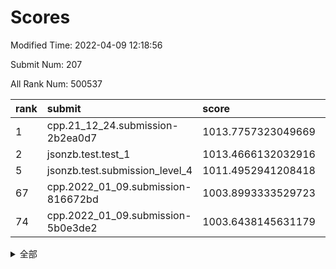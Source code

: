 # Scores

Modified Time: 2022-04-09 12:18:56

Submit Num: 207

All Rank Num: 500537

| rank |               submit               |       score        |       sigma        | pk_num |
| :--- | :--------------------------------- | :----------------- | :----------------- | :----- |
| 1    | cpp.21_12_24.submission-2b2ea0d7   | 1013.7757323049669 | 0.8045252685070595 | 9672   |
| 2    | jsonzb.test.test_1                 | 1013.4666132032916 | 0.8118861897472972 | 9675   |
| 5    | jsonzb.test.submission_level_4     | 1011.4952941208418 | 0.8026235814997392 | 9677   |
| 67   | cpp.2022_01_09.submission-816672bd | 1003.8993333529723 | 0.7158455433765122 | 9670   |
| 74   | cpp.2022_01_09.submission-5b0e3de2 | 1003.6438145631179 | 0.7161391176598949 | 9671   |


<details>
<summary>全部</summary>

| rank |                 submit                 |       score        |       sigma        | pk_num |
| :--- | :------------------------------------- | :----------------- | :----------------- | :----- |
| 1    | cpp.21_12_24.submission-2b2ea0d7       | 1013.7757323049669 | 0.8045252685070595 | 9672   |
| 2    | jsonzb.test.test_1                     | 1013.4666132032916 | 0.8118861897472972 | 9675   |
| 3    | gobigger.level_3.submission_level_3_26 | 1011.8629775652339 | 0.7817832178250831 | 9673   |
| 4    | gobigger.level_3.submission_level_3_27 | 1011.5938767780998 | 0.7812986229188873 | 9668   |
| 5    | jsonzb.test.submission_level_4         | 1011.4952941208418 | 0.8026235814997392 | 9677   |
| 6    | gobigger.level_3.submission_level_3_28 | 1011.1591550585655 | 0.765884995155483  | 9673   |
| 7    | gobigger.level_3.submission_level_3_13 | 1011.0871752412256 | 0.7539080096222266 | 9678   |
| 8    | gobigger.level_3.submission_level_3_12 | 1011.0000441522617 | 0.7692537873310211 | 9672   |
| 9    | gobigger.level_3.submission_level_3_25 | 1010.9058063846112 | 0.7842121421021394 | 9677   |
| 10   | gobigger.level_3.submission_level_3_7  | 1010.9023201423519 | 0.779335715418356  | 9670   |
| 11   | gobigger.level_3.submission_level_3_10 | 1010.7839251369263 | 0.7815233895123258 | 9674   |
| 12   | gobigger.level_3.submission_level_3_30 | 1010.7756073676959 | 0.7926660788409498 | 9668   |
| 13   | gobigger.level_3.submission_level_3_4  | 1010.7028308217975 | 0.7531176165800824 | 9669   |
| 14   | gobigger.level_3.submission_level_3_8  | 1010.6833788311334 | 0.7661911086869242 | 9675   |
| 15   | gobigger.level_3.submission_level_3_40 | 1010.680213233552  | 0.7786622662578561 | 9674   |
| 16   | gobigger.level_3.submission_level_3_20 | 1010.3961771241364 | 0.7474824040206579 | 9671   |
| 17   | gobigger.level_3.submission_level_3_44 | 1010.3662912225506 | 0.7724813000141332 | 9675   |
| 18   | gobigger.level_3.submission_level_3_29 | 1010.3440463681424 | 0.7577931961341834 | 9674   |
| 19   | gobigger.level_3.submission_level_3_34 | 1010.3353885884909 | 0.7775686193545405 | 9674   |
| 20   | gobigger.level_3.submission_level_3_46 | 1010.3306458224749 | 0.7400106273243069 | 9670   |
| 21   | gobigger.level_3.submission_level_3_23 | 1010.1740934477584 | 0.7381486187159353 | 9673   |
| 22   | gobigger.level_3.submission_level_3_18 | 1010.1682315573065 | 0.7616819149384872 | 9675   |
| 23   | gobigger.level_3.submission_level_3_22 | 1010.1021986861734 | 0.7700361558857021 | 9674   |
| 24   | gobigger.level_3.submission_level_3_0  | 1010.0541358450573 | 0.7372903225481243 | 9673   |
| 25   | gobigger.level_3.submission_level_3_47 | 1009.9857376452993 | 0.7574465416561372 | 9670   |
| 26   | gobigger.level_3.submission_level_3_17 | 1009.9752076738498 | 0.7713556389121685 | 9673   |
| 27   | gobigger.level_3.submission_level_3_48 | 1009.9493093057653 | 0.7571239698762561 | 9674   |
| 28   | gobigger.level_3.submission_level_3_45 | 1009.8620730251359 | 0.77354239216783   | 9671   |
| 29   | gobigger.level_3.submission_level_3_19 | 1009.8395128506716 | 0.7432884252461416 | 9670   |
| 30   | gobigger.level_3.submission_level_3_37 | 1009.8313706572648 | 0.7706874787415662 | 9674   |
| 31   | gobigger.level_3.submission_level_3_2  | 1009.8262180592085 | 0.778982432996371  | 9666   |
| 32   | gobigger.level_3.submission_level_3_31 | 1009.7987652019885 | 0.7808595836757648 | 9673   |
| 33   | gobigger.level_3.submission_level_3_41 | 1009.7944546745159 | 0.7593919594252352 | 9674   |
| 34   | gobigger.level_3.submission_level_3_36 | 1009.7722693078838 | 0.7566326393082303 | 9668   |
| 35   | gobigger.level_3.submission_level_3_38 | 1009.7089116403923 | 0.7623615720248634 | 9665   |
| 36   | gobigger.level_3.submission_level_3_35 | 1009.6962176903527 | 0.7415633258082286 | 9671   |
| 37   | gobigger.level_3.submission_level_3_6  | 1009.670413469338  | 0.7290973420357024 | 9679   |
| 38   | gobigger.level_3.submission_level_3_1  | 1009.5730282445495 | 0.7678815764173327 | 9673   |
| 39   | gobigger.level_3.submission_level_3_5  | 1009.5294708318958 | 0.7675353244192015 | 9674   |
| 40   | gobigger.level_3.submission_level_3_32 | 1009.5250600086865 | 0.7491368955821315 | 9672   |
| 41   | gobigger.level_3.submission_level_3_21 | 1009.4918260952475 | 0.763770812798134  | 9676   |
| 42   | gobigger.level_3.submission_level_3_49 | 1009.4284367552525 | 0.7925208420818504 | 9666   |
| 43   | gobigger.level_3.submission_level_3_15 | 1009.3686655549535 | 0.7544722751745752 | 9668   |
| 44   | gobigger.level_3.submission_level_3_16 | 1009.3630329554309 | 0.7515411134487314 | 9672   |
| 45   | gobigger.level_3.submission_level_3_3  | 1009.2848099265309 | 0.7626247427005161 | 9673   |
| 46   | gobigger.level_3.submission_level_3_11 | 1009.2722881578544 | 0.750665743049611  | 9674   |
| 47   | gobigger.level_3.submission_level_3_42 | 1008.7810053598188 | 0.7257167042267346 | 9671   |
| 48   | gobigger.level_3.submission_level_3_24 | 1008.7453193102968 | 0.7399107931140368 | 9670   |
| 49   | gobigger.level_3.submission_level_3_39 | 1008.7026555197948 | 0.7531392476160064 | 9672   |
| 50   | gobigger.level_3.submission_level_3_9  | 1008.6696273038463 | 0.7396110404916648 | 9673   |
| 51   | gobigger.level_3.submission_level_3_43 | 1008.5639101305725 | 0.7542104624356175 | 9666   |
| 52   | gobigger.level_3.submission_level_3_33 | 1008.5297326001464 | 0.7564841688426592 | 9670   |
| 53   | gobigger.level_3.submission_level_3_14 | 1008.3593287017812 | 0.7520706859418234 | 9676   |
| 54   | gobigger.level_1.submission_level_1_33 | 1005.1534076508784 | 0.714756269650537  | 9678   |
| 55   | gobigger.level_1.submission_level_1_21 | 1004.8705177571267 | 0.7147111044619794 | 9671   |
| 56   | gobigger.level_1.submission_level_1_0  | 1004.7470250798335 | 0.7256529906277177 | 9673   |
| 57   | gobigger.level_1.submission_level_1_40 | 1004.5992215010724 | 0.7217328734616849 | 9673   |
| 58   | gobigger.level_1.submission_level_1_25 | 1004.5126112914991 | 0.7166556006610307 | 9670   |
| 59   | gobigger.level_1.submission_level_1_20 | 1004.3482359483434 | 0.7033045343657082 | 9675   |
| 60   | gobigger.level_1.submission_level_1_35 | 1004.2144767291659 | 0.7192986993390912 | 9674   |
| 61   | gobigger.level_1.submission_level_1_23 | 1004.2134671908051 | 0.7148517798606197 | 9674   |
| 62   | gobigger.level_1.submission_level_1_49 | 1004.1835922912752 | 0.7138332301887287 | 9670   |
| 63   | gobigger.level_1.submission_level_1_47 | 1004.1807140695595 | 0.7140555566744137 | 9672   |
| 64   | gobigger.level_1.submission_level_1_10 | 1004.0279580143331 | 0.733895275421586  | 9670   |
| 65   | gobigger.level_1.submission_level_1_37 | 1003.9059760319401 | 0.7170024624712008 | 9670   |
| 66   | gobigger.level_1.submission_level_1_13 | 1003.9025642016962 | 0.7208760979337026 | 9671   |
| 67   | cpp.2022_01_09.submission-816672bd     | 1003.8993333529723 | 0.7158455433765122 | 9670   |
| 68   | gobigger.level_1.submission_level_1_46 | 1003.8734378415998 | 0.7201746863512799 | 9674   |
| 69   | gobigger.level_1.submission_level_1_28 | 1003.871289270905  | 0.7169830010637558 | 9670   |
| 70   | gobigger.level_1.submission_level_1_38 | 1003.8273289210068 | 0.7106104427048159 | 9671   |
| 71   | gobigger.level_1.submission_level_1_27 | 1003.7758058284932 | 0.7304791469992558 | 9672   |
| 72   | gobigger.level_1.submission_level_1_4  | 1003.7713766558705 | 0.7055267545641108 | 9671   |
| 73   | gobigger.level_1.submission_level_1_36 | 1003.6792363615367 | 0.7102497179008803 | 9673   |
| 74   | cpp.2022_01_09.submission-5b0e3de2     | 1003.6438145631179 | 0.7161391176598949 | 9671   |
| 75   | gobigger.level_1.submission_level_1_9  | 1003.6227122409039 | 0.7111213032354489 | 9673   |
| 76   | gobigger.level_1.submission_level_1_34 | 1003.5425972715818 | 0.7198424696168715 | 9675   |
| 77   | gobigger.level_1.submission_level_1_3  | 1003.5367281320405 | 0.7154913969330826 | 9672   |
| 78   | gobigger.level_1.submission_level_1_11 | 1003.5324333149065 | 0.7095538110317896 | 9671   |
| 79   | gobigger.level_1.submission_level_1_6  | 1003.4087082704746 | 0.7184228018045353 | 9669   |
| 80   | gobigger.level_1.submission_level_1_45 | 1003.397995471608  | 0.7200992834950602 | 9673   |
| 81   | gobigger.level_1.submission_level_1_8  | 1003.390716003595  | 0.7132822551335098 | 9668   |
| 82   | gobigger.level_1.submission_level_1_26 | 1003.3648104006384 | 0.7055347660053545 | 9670   |
| 83   | gobigger.level_1.submission_level_1_2  | 1003.2576571810391 | 0.7176457654221712 | 9671   |
| 84   | gobigger.level_1.submission_level_1_17 | 1003.2468410702608 | 0.7226861551568662 | 9670   |
| 85   | gobigger.level_1.submission_level_1_22 | 1003.2166120328075 | 0.7112716622524421 | 9670   |
| 86   | gobigger.level_1.submission_level_1_31 | 1002.982643652327  | 0.7193635030020274 | 9670   |
| 87   | gobigger.level_1.submission_level_1_43 | 1002.9782052331045 | 0.7090759255893023 | 9673   |
| 88   | gobigger.level_1.submission_level_1_7  | 1002.9107751435381 | 0.7119262181289089 | 9671   |
| 89   | gobigger.level_1.submission_level_1_18 | 1002.8881516533789 | 0.7140856784683457 | 9676   |
| 90   | gobigger.level_1.submission_level_1_15 | 1002.80863506784   | 0.7133569619166745 | 9678   |
| 91   | gobigger.level_1.submission_level_1_32 | 1002.7857256857521 | 0.7207550192650893 | 9668   |
| 92   | gobigger.level_1.submission_level_1_30 | 1002.781732701608  | 0.7060608682866665 | 9669   |
| 93   | gobigger.level_1.submission_level_1_48 | 1002.773702433467  | 0.7116793276633225 | 9673   |
| 94   | gobigger.level_1.submission_level_1_41 | 1002.770715290112  | 0.7126324549272683 | 9668   |
| 95   | gobigger.level_1.submission_level_1_14 | 1002.6079594697109 | 0.716849166285991  | 9671   |
| 96   | gobigger.level_1.submission_level_1_12 | 1002.5767141385752 | 0.704665380629066  | 9675   |
| 97   | gobigger.level_1.submission_level_1_42 | 1002.5530536776837 | 0.7076705971471716 | 9669   |
| 98   | gobigger.level_1.submission_level_1_5  | 1002.5266619578631 | 0.7150161914119522 | 9676   |
| 99   | gobigger.level_1.submission_level_1_29 | 1002.5063719612199 | 0.7208284536694038 | 9677   |
| 100  | gobigger.level_1.submission_level_1_19 | 1002.4772854830444 | 0.717224510967916  | 9677   |
| 101  | gobigger.level_1.submission_level_1_16 | 1001.9743753325959 | 0.7161520690176946 | 9670   |
| 102  | gobigger.level_1.submission_level_1_1  | 1001.8896812574714 | 0.7175945898441626 | 9677   |
| 103  | gobigger.level_1.submission_level_1_24 | 1001.8252635130399 | 0.7038082191066648 | 9669   |
| 104  | gobigger.level_1.submission_level_1_39 | 1001.3157498144869 | 0.7085232708965433 | 9674   |
| 105  | gobigger.level_1.submission_level_1_44 | 1000.8630313290818 | 0.7050008662382843 | 9671   |
| 106  | gobigger.random.submission_random_9    | 997.5093628757068  | 0.7120041563398369 | 9667   |
| 107  | gobigger.random.submission_random_36   | 997.1859106954561  | 0.7130904036299227 | 9670   |
| 108  | gobigger.random.submission_random_17   | 997.1774321235342  | 0.7135746650839695 | 9671   |
| 109  | gobigger.random.submission_random_43   | 997.1550089867628  | 0.7065283224840077 | 9674   |
| 110  | gobigger.random.submission_random_13   | 997.12719952413    | 0.6995733054478808 | 9669   |
| 111  | gobigger.random.submission_random_30   | 996.9351243285835  | 0.7091427843074587 | 9669   |
| 112  | gobigger.random.submission_random_32   | 996.8567228979551  | 0.705662379834843  | 9675   |
| 113  | gobigger.random.submission_random_25   | 996.8022404600108  | 0.7013604316274761 | 9677   |
| 114  | gobigger.random.submission_random_39   | 996.7857822548987  | 0.7036095305652514 | 9674   |
| 115  | gobigger.random.submission_random_49   | 996.7805882821602  | 0.7089117908403507 | 9669   |
| 116  | gobigger.random.submission_random_1    | 996.7510240248823  | 0.7197608895215918 | 9677   |
| 117  | gobigger.random.submission_random_35   | 996.6509508636404  | 0.7173845600156981 | 9672   |
| 118  | gobigger.random.submission_random_31   | 996.6289320028492  | 0.7082952005599821 | 9677   |
| 119  | gobigger.random.submission_random_41   | 996.5967190203824  | 0.7122966256404804 | 9673   |
| 120  | gobigger.random.submission_random_48   | 996.5942614051226  | 0.7187815206839413 | 9672   |
| 121  | gobigger.random.submission_random_20   | 996.5911457273191  | 0.7079410844002932 | 9676   |
| 122  | gobigger.random.submission_random_46   | 996.5047664525437  | 0.6993901083922683 | 9677   |
| 123  | gobigger.random.submission_random_4    | 996.4759962603296  | 0.7108535238270514 | 9672   |
| 124  | gobigger.random.submission_random_29   | 996.4142083420973  | 0.7195209796514198 | 9668   |
| 125  | gobigger.random.submission_random_47   | 996.3719046932152  | 0.7159305202562058 | 9674   |
| 126  | gobigger.random.submission_random_19   | 996.2841350189017  | 0.6964224994623375 | 9670   |
| 127  | gobigger.random.submission_random_11   | 996.2285935576713  | 0.704342564194116  | 9670   |
| 128  | gobigger.random.submission_random_18   | 996.2246543054296  | 0.7168018444473989 | 9672   |
| 129  | gobigger.random.submission_random_16   | 996.2205444557219  | 0.7092086151142127 | 9672   |
| 130  | gobigger.random.submission_random_28   | 996.2070635005359  | 0.7054223980921942 | 9670   |
| 131  | gobigger.random.submission_random_34   | 996.0212668955808  | 0.7046330135694658 | 9673   |
| 132  | gobigger.random.submission_random_14   | 995.9890648217704  | 0.7048562380739728 | 9671   |
| 133  | gobigger.random.submission_random_2    | 995.9711648428025  | 0.711662539434767  | 9674   |
| 134  | gobigger.random.submission_random_24   | 995.9647790229609  | 0.7152434455543816 | 9672   |
| 135  | gobigger.random.submission_random_21   | 995.9626352706208  | 0.7217134282034015 | 9676   |
| 136  | gobigger.random.submission_random_27   | 995.849831219482   | 0.6995631585920106 | 9668   |
| 137  | gobigger.random.submission_random_8    | 995.8434955528472  | 0.713716611592598  | 9670   |
| 138  | gobigger.random.submission_random_23   | 995.8376675412254  | 0.7043011867828203 | 9672   |
| 139  | gobigger.random.submission_random_10   | 995.7000788057981  | 0.7014317602912109 | 9669   |
| 140  | gobigger.random.submission_random_5    | 995.6985202504135  | 0.7161926699285917 | 9674   |
| 141  | gobigger.random.submission_random_6    | 995.6272528908348  | 0.71178260397499   | 9670   |
| 142  | gobigger.random.submission_random_3    | 995.61121932354    | 0.7048407727166439 | 9678   |
| 143  | gobigger.random.submission_random_42   | 995.6037850664601  | 0.7216709402892575 | 9676   |
| 144  | gobigger.random.submission_random_37   | 995.5030195665212  | 0.7112566082092965 | 9668   |
| 145  | gobigger.random.submission_random_33   | 995.4612271975888  | 0.7090076112016453 | 9668   |
| 146  | gobigger.random.submission_random_7    | 995.3101086616813  | 0.7217958797686785 | 9674   |
| 147  | gobigger.random.submission_random_44   | 995.2483654610024  | 0.7021372348866066 | 9671   |
| 148  | gobigger.random.submission_random_26   | 995.2035736208774  | 0.7053544287299641 | 9669   |
| 149  | gobigger.random.submission_random_15   | 995.1966458154799  | 0.7138352778535251 | 9672   |
| 150  | gobigger.random.submission_random_22   | 995.1656004819517  | 0.7039476499283756 | 9674   |
| 151  | gobigger.random.submission_random_40   | 995.1404924937614  | 0.7213454118594645 | 9671   |
| 152  | gobigger.random.submission_random_0    | 995.0185357008946  | 0.7061131918702656 | 9671   |
| 153  | gobigger.random.submission_random_38   | 994.8174169030896  | 0.7138893147018909 | 9667   |
| 154  | gobigger.random.submission_random_45   | 994.6867089664165  | 0.7290414246167088 | 9673   |
| 155  | gobigger.level_2.submission_level_2_16 | 994.6581371334439  | 0.7247061212980934 | 9671   |
| 156  | gobigger.random.submission_random_12   | 994.207255929091   | 0.722817107848216  | 9670   |
| 157  | gobigger.level_2.submission_level_2_25 | 994.1727107028472  | 0.7119975478006976 | 9670   |
| 158  | gobigger.level_2.submission_level_2_1  | 993.8531606558446  | 0.7355122865355512 | 9672   |
| 159  | gobigger.level_2.submission_level_2_24 | 993.5293177506909  | 0.7495705947738225 | 9668   |
| 160  | gobigger.level_2.submission_level_2_5  | 993.4861242968393  | 0.7315654127658908 | 9674   |
| 161  | gobigger.level_2.submission_level_2_18 | 993.4432350918452  | 0.7176042990158706 | 9670   |
| 162  | gobigger.level_2.submission_level_2_47 | 993.2797823362866  | 0.7242758362142461 | 9666   |
| 163  | gobigger.level_2.submission_level_2_35 | 993.2004120484665  | 0.7356613324030853 | 9678   |
| 164  | gobigger.level_2.submission_level_2_29 | 993.1919912825914  | 0.7478459269780338 | 9675   |
| 165  | gobigger.level_2.submission_level_2_45 | 992.8949146257572  | 0.7398312232104385 | 9676   |
| 166  | gobigger.level_2.submission_level_2_0  | 992.8489469111059  | 0.7469130879938635 | 9677   |
| 167  | gobigger.level_2.submission_level_2_6  | 992.8489422167502  | 0.7460916220374404 | 9667   |
| 168  | gobigger.level_2.submission_level_2_4  | 992.8460289377008  | 0.7391695322606616 | 9674   |
| 169  | gobigger.level_2.submission_level_2_42 | 992.7954806499375  | 0.7370214681883549 | 9672   |
| 170  | gobigger.level_2.submission_level_2_30 | 992.7092161628876  | 0.7433832896920981 | 9673   |
| 171  | gobigger.level_2.submission_level_2_32 | 992.6898381632956  | 0.7382155546666874 | 9672   |
| 172  | gobigger.level_2.submission_level_2_33 | 992.6673146463861  | 0.7507210966397538 | 9671   |
| 173  | gobigger.level_2.submission_level_2_39 | 992.6502542835337  | 0.7445820001331028 | 9668   |
| 174  | gobigger.level_2.submission_level_2_44 | 992.5775125989497  | 0.7366361267099466 | 9669   |
| 175  | gobigger.level_2.submission_level_2_19 | 992.5593421221382  | 0.7464993807503162 | 9675   |
| 176  | gobigger.level_2.submission_level_2_7  | 992.5502762457406  | 0.7579856003881702 | 9675   |
| 177  | gobigger.level_2.submission_level_2_31 | 992.5359846111061  | 0.7473742740877206 | 9675   |
| 178  | gobigger.level_2.submission_level_2_10 | 992.5155724096506  | 0.7545338917578068 | 9677   |
| 179  | gobigger.level_2.submission_level_2_13 | 992.4794762120335  | 0.7484789492506253 | 9675   |
| 180  | gobigger.level_2.submission_level_2_26 | 992.3265840130525  | 0.7312991851924927 | 9672   |
| 181  | gobigger.level_2.submission_level_2_20 | 992.3041438357512  | 0.7442367483777746 | 9676   |
| 182  | gobigger.level_2.submission_level_2_34 | 992.2180768228412  | 0.725459655849705  | 9672   |
| 183  | gobigger.level_2.submission_level_2_27 | 992.1680432749379  | 0.7362450256304333 | 9674   |
| 184  | gobigger.level_2.submission_level_2_3  | 992.1337980287936  | 0.7467451131432873 | 9672   |
| 185  | gobigger.level_2.submission_level_2_36 | 992.04793328771    | 0.7608768465650203 | 9676   |
| 186  | gobigger.level_2.submission_level_2_38 | 992.0187984813642  | 0.737704017466703  | 9673   |
| 187  | gobigger.level_2.submission_level_2_9  | 991.992699659383   | 0.7490345680099094 | 9666   |
| 188  | gobigger.level_2.submission_level_2_40 | 991.8589075008055  | 0.7645185820743859 | 9674   |
| 189  | gobigger.level_2.submission_level_2_23 | 991.8412155233464  | 0.7764909929227901 | 9672   |
| 190  | gobigger.level_2.submission_level_2_15 | 991.7609357657448  | 0.7678002258697423 | 9681   |
| 191  | gobigger.level_2.submission_level_2_41 | 991.6879056775207  | 0.7585993542042975 | 9675   |
| 192  | gobigger.level_2.submission_level_2_11 | 991.608764675215   | 0.7411141756642525 | 9673   |
| 193  | gobigger.level_2.submission_level_2_12 | 991.6015844423868  | 0.7441618251777559 | 9667   |
| 194  | gobigger.level_2.submission_level_2_48 | 991.5867236201306  | 0.7468410525363882 | 9674   |
| 195  | gobigger.level_2.submission_level_2_28 | 991.517261754835   | 0.7597752463717937 | 9674   |
| 196  | gobigger.level_2.submission_level_2_21 | 991.3760904289826  | 0.7640857985745667 | 9672   |
| 197  | gobigger.level_2.submission_level_2_22 | 991.24705344571    | 0.7628821743316386 | 9675   |
| 198  | gobigger.level_2.submission_level_2_14 | 991.005718007046   | 0.764822907867313  | 9672   |
| 199  | gobigger.level_2.submission_level_2_46 | 990.9942368441605  | 0.747188929895198  | 9673   |
| 200  | gobigger.level_2.submission_level_2_17 | 990.7139282070572  | 0.7608468025836623 | 9668   |
| 201  | gobigger.level_2.submission_level_2_8  | 990.3599632078914  | 0.7533248512481725 | 9670   |
| 202  | gobigger.level_2.submission_level_2_37 | 990.3040395443611  | 0.7583698438001428 | 9673   |
| 203  | gobigger.level_2.submission_level_2_43 | 990.0915316854145  | 0.7598670446518021 | 9682   |
| 204  | gobigger.level_2.submission_level_2_2  | 989.980948568884   | 0.7685524462082217 | 9666   |
| 205  | gobigger.level_2.submission_level_2_49 | 989.5549609474775  | 0.7583814753532381 | 9672   |
| 206  | gobigger.none.submission_none_0        | 975.7749398019263  | 1.4593919430652198 | 9672   |
| 207  | gobigger.none.submission_none_1        | 975.623494531302   | 1.4865823421352342 | 9672   |

</details>